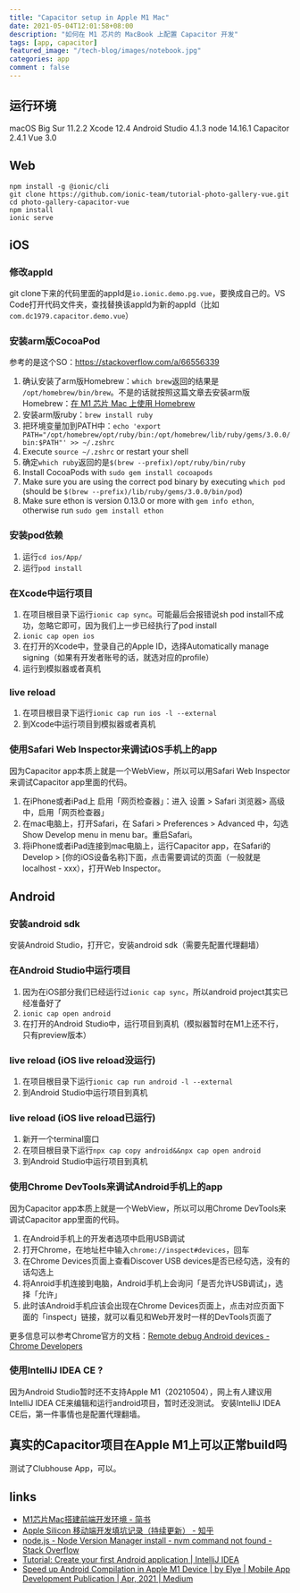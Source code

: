 ```yaml
---
title: "Capacitor setup in Apple M1 Mac"
date: 2021-05-04T12:01:58+08:00
description: "如何在 M1 芯片的 MacBook 上配置 Capacitor 开发"
tags: [app, capacitor]
featured_image: "/tech-blog/images/notebook.jpg"
categories: app
comment : false
---
```


## 运行环境
macOS Big Sur 11.2.2
Xcode 12.4
Android Studio 4.1.3
node 14.16.1
Capacitor 2.4.1
Vue 3.0

## Web
```
npm install -g @ionic/cli
git clone https://github.com/ionic-team/tutorial-photo-gallery-vue.git
cd photo-gallery-capacitor-vue
npm install
ionic serve
```

## iOS

### 修改appId
git clone下来的代码里面的appId是`io.ionic.demo.pg.vue`，要换成自己的。VS Code打开代码文件夹，查找替换该appId为新的appId（比如`com.dc1979.capacitor.demo.vue`）

### 安装arm版CocoaPod
参考的是这个SO：https://stackoverflow.com/a/66556339
1. 确认安装了arm版Homebrew：`which brew`返回的结果是 `/opt/homebrew/bin/brew`。不是的话就按照这篇文章去安装arm版Homebrew：[在 M1 芯片 Mac 上使用 Homebrew](https://sspai.com/post/63935)
2. 安装arm版ruby：`brew install ruby`
3. 把环境变量加到PATH中：`echo 'export PATH="/opt/homebrew/opt/ruby/bin:/opt/homebrew/lib/ruby/gems/3.0.0/bin:$PATH"' >> ~/.zshrc`
4. Execute `source ~/.zshrc` or restart your shell
5. 确定`which ruby`返回的是`$(brew --prefix)/opt/ruby/bin/ruby`
6. Install CocoaPods with `sudo gem install cocoapods`
7. Make sure you are using the correct pod binary by executing `which pod` (should be `$(brew --prefix)/lib/ruby/gems/3.0.0/bin/pod`)
8. Make sure ethon is version 0.13.0 or more with `gem info ethon`, otherwise run `sudo gem install ethon`

### 安装pod依赖
1. 运行`cd ios/App/`
2. 运行`pod install`

### 在Xcode中运行项目
1. 在项目根目录下运行`ionic cap sync`。可能最后会报错说sh pod install不成功，忽略它即可，因为我们上一步已经执行了pod install
2. `ionic cap open ios`
3. 在打开的Xcode中，登录自己的Apple ID，选择Automatically manage signing（如果有开发者账号的话，就选对应的profile）
4. 运行到模拟器或者真机

### live reload
1. 在项目根目录下运行`ionic cap run ios -l --external`
2. 到Xcode中运行项目到模拟器或者真机

### 使用Safari Web Inspector来调试iOS手机上的app
因为Capacitor app本质上就是一个WebView，所以可以用Safari Web Inspector来调试Capacitor app里面的代码。

1. 在iPhone或者iPad上 启用「网页检查器」：进入 设置 > Safari 浏览器> 高级 中，启用「网页检查器」
2. 在mac电脑上，打开Safari，在 Safari > Preferences > Advanced 中，勾选 Show Develop menu in menu bar。重启Safari。
3. 将iPhone或者iPad连接到mac电脑上，运行Capacitor app，在Safari的 Develop > [你的iOS设备名称]下面，点击需要调试的页面（一般就是localhost - xxx），打开Web Inspector。

## Android

### 安装android sdk
安装Android Studio，打开它，安装android sdk（需要先配置代理翻墙）

### 在Android Studio中运行项目
1. 因为在iOS部分我们已经运行过`ionic cap sync`，所以android project其实已经准备好了
2. `ionic cap open android`
3. 在打开的Android Studio中，运行项目到真机（模拟器暂时在M1上还不行，只有preview版本）

### live reload (iOS live reload没运行)
1. 在项目根目录下运行`ionic cap run android -l --external`
2. 到Android Studio中运行项目到真机

### live reload (iOS live reload已运行)
1. 新开一个terminal窗口
2. 在项目根目录下运行`npx cap copy android&&npx cap open android`
2. 到Android Studio中运行项目到真机

### 使用Chrome DevTools来调试Android手机上的app
因为Capacitor app本质上就是一个WebView，所以可以用Chrome DevTools来调试Capacitor app里面的代码。

1. 在Android手机上的开发者选项中启用USB调试
2. 打开Chrome，在地址栏中输入`chrome://inspect#devices`，回车
3. 在Chrome Devices页面上查看Discover USB devices是否已经勾选，没有的话勾选上
4. 将Anroid手机连接到电脑，Android手机上会询问「是否允许USB调试」，选择「允许」
5. 此时该Android手机应该会出现在Chrome Devices页面上，点击对应页面下面的「inspect」链接，就可以看见和Web开发时一样的DevTools页面了

更多信息可以参考Chrome官方的文档：[Remote debug Android devices - Chrome Developers](https://developer.chrome.com/docs/devtools/remote-debugging/)

### 使用IntelliJ IDEA CE ? 
因为Android Studio暂时还不支持Apple M1（20210504），网上有人建议用IntelliJ IDEA CE来编辑和运行android项目，暂时还没测试。
安装IntelliJ IDEA CE后，第一件事情也是配置代理翻墙。

## 真实的Capacitor项目在Apple M1上可以正常build吗
测试了Clubhouse App，可以。

## links
- [M1芯片Mac搭建前端开发环境 - 简书](https://www.jianshu.com/p/ef16b3bec42b)
- [Apple Silicon 移动端开发填坑记录（持续更新） - 知乎](https://zhuanlan.zhihu.com/p/345284558)
- [node.js - Node Version Manager install - nvm command not found - Stack Overflow](https://stackoverflow.com/questions/16904658/node-version-manager-install-nvm-command-not-found)
- [Tutorial: Create your first Android application | IntelliJ IDEA](https://www.jetbrains.com/help/idea/create-your-first-android-application.html#Android-make-application-interactive)
- [Speed up Android Compilation in Apple M1 Device | by Elye | Mobile App Development Publication | Apr, 2021 | Medium](https://medium.com/mobile-app-development-publication/speed-up-android-compilation-in-apple-m1-device-6dbca65b4bb9)

